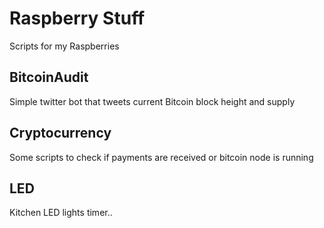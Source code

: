 # Raspberry Stuff

Scripts for my Raspberries

## BitcoinAudit

Simple twitter bot that tweets current Bitcoin block height and supply

## Cryptocurrency

Some scripts to check if payments are received or bitcoin node is running  

## LED

Kitchen LED lights timer..
